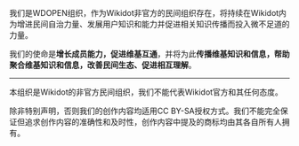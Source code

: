 我们是WDOPEN组织，作为Wikidot非官方的民间组织存在，将持续在Wikidot内为增进民间自治力量、发展用户知识和能力并促进相关知识传播而投入微不足道的力量。

我们的使命是**增长成员能力，促进维基互通**，并将为此**传播维基知识和信息，帮助聚合维基知识和信息，改善民间生态、促进相互理解**。


-----

本组织是Wikidot的非官方民间组织，我们不能代表Wikidot官方和其任何态度。

除非特别声明，否则我们的创作内容均适用CC BY-SA授权方式。我们不能完全保证但追求创作内容的准确性和及时性，创作内容中提及的商标均由其各自所有人拥有。
